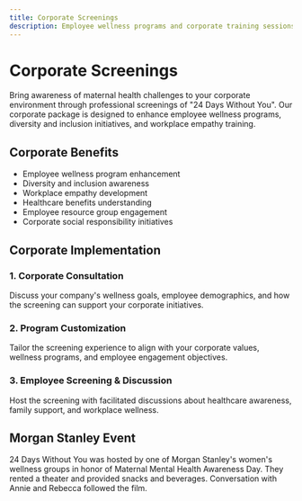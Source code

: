 ```yaml
---
title: Corporate Screenings
description: Employee wellness programs and corporate training sessions
---
```


# Corporate Screenings

Bring awareness of maternal health challenges to your corporate environment through professional screenings of "24 Days Without You". Our corporate package is designed to enhance employee wellness programs, diversity and inclusion initiatives, and workplace empathy training.

## Corporate Benefits

- Employee wellness program enhancement
- Diversity and inclusion awareness
- Workplace empathy development
- Healthcare benefits understanding
- Employee resource group engagement
- Corporate social responsibility initiatives

## Corporate Implementation

### 1. Corporate Consultation
Discuss your company's wellness goals, employee demographics, and how the screening can support your corporate initiatives.

### 2. Program Customization
Tailor the screening experience to align with your corporate values, wellness programs, and employee engagement objectives.

### 3. Employee Screening & Discussion
Host the screening with facilitated discussions about healthcare awareness, family support, and workplace wellness.

## Morgan Stanley Event

24 Days Without You was hosted by one of Morgan Stanley's women's wellness groups in honor of Maternal Mental Health Awareness Day. They rented a theater and provided snacks and beverages. Conversation with Annie and Rebecca followed the film.